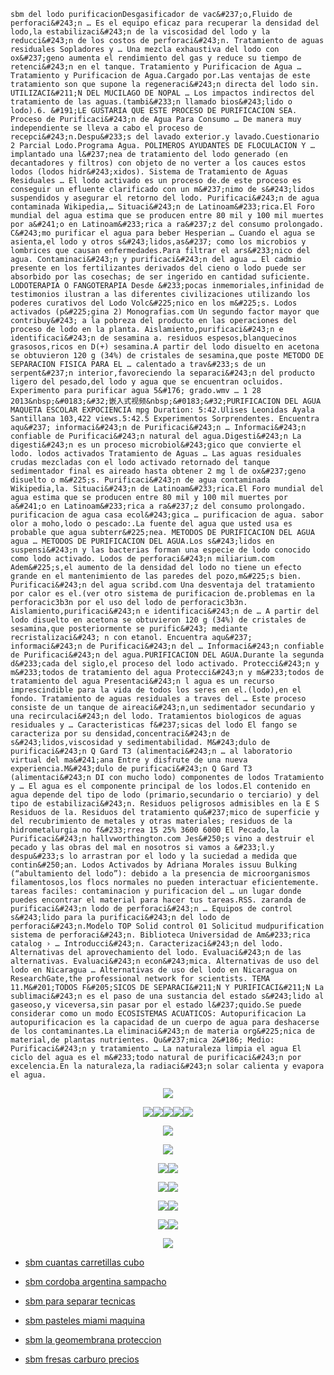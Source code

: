 
```
sbm del lodo purificacionDesgasificador de vac&#237;o,Fluido de perforaci&#243;n … Es el equipo eficaz para recuperar la densidad del lodo,la estabilizaci&#243;n de la viscosidad del lodo y la reducci&#243;n de los costos de perforaci&#243;n. Tratamiento de aguas residuales Sopladores y … Una mezcla exhaustiva del lodo con ox&#237;geno aumenta el rendimiento del gas y reduce su tiempo de retenci&#243;n en el tanque. Tratamiento y Purificacion de Agua … Tratamiento y Purificacion de Agua.Cargado por.Las ventajas de este tratamiento son que supone la regeneraci&#243;n directa del lodo sin. UTILIZACI&#211;N DEL MUCILAGO DE NOPAL … Los impactos indirectos del tratamiento de las aguas.(tambi&#233;n llamado bios&#243;lido o lodo).6. &#191;LE GUSTARIA QUE ESTE PROCESO DE PURIFICACION SEA. Proceso de Purificaci&#243;n de Agua Para Consumo … De manera muy independiente se lleva a cabo el proceso de recepci&#243;n.Despu&#233;s del lavado exterior.y lavado.Cuestionario 2 Parcial Lodo.Programa Agua. POLIMEROS AYUDANTES DE FLOCULACION Y … implantado una l&#237;nea de tratamiento del lodo generado (en decantadores y filtros) con objeto de no verter a los cauces estos lodos (lodos hidr&#243;xidos). Sistema de Tratamiento de Aguas Residuales … El lodo activado es un proceso de.de este proceso es conseguir un efluente clarificado con un m&#237;nimo de s&#243;lidos suspendidos y asegurar el retorno del lodo. Purificaci&#243;n de agua contaminada Wikipedia,… Situaci&#243;n de Latinoam&#233;rica.El Foro mundial del agua estima que se producen entre 80 mil y 100 mil muertes por a&#241;o en Latinoam&#233;rica a ra&#237;z del consumo prolongado. C&#243;mo purificar el agua para beber Hesperian … Cuando el agua se asienta,el lodo y otros s&#243;lidos,as&#237; como los microbios y lombrices que causan enfermedades.Para filtrar el ars&#233;nico del agua. Contaminaci&#243;n y purificaci&#243;n del agua … El cadmio presente en los fertilizantes derivados del cieno o lodo puede ser absorbido por las cosechas; de ser ingerido en cantidad suficiente. LODOTERAPIA O FANGOTERAPIA Desde &#233;pocas inmemoriales,infinidad de testimonios ilustran a las diferentes civilizaciones utilizando los poderes curativos del Lodo Volc&#225;nico en los m&#225;s. Lodos activados (p&#225;gina 2) Monografias.com Un segundo factor mayor que contribuy&#243; a la pobreza del producto en las operaciones del proceso de lodo en la planta. Aislamiento,purificaci&#243;n e identificaci&#243;n de sesamina a. residuos espesos,blanquecinos grasosos,ricos en D(+) sesamina.A partir del lodo disuelto en acetona se obtuvieron 120 g (34%) de cristales de sesamina,que poste METODO DE SEPARACION FISICA PARA EL … calentado a trav&#233;s de un serpent&#237;n interior,favoreciendo la separaci&#243;n del producto ligero del pesado,del lodo y agua que se encuentran ocluidos. Experimento para purificar agua 5&#176; grado.wmv … 1 28 2013&nbsp;&#0183;&#32;嵌入式视频&nbsp;&#0183;&#32;PURIFICACION DEL AGUA MAQUETA ESCOLAR EXPOCIENCIA mpg Duration: 5:42.Ulises Leonidas Ayala Santillana 103,422 views.5:42.5 Experimentos Sorprendentes. Encuentra aqu&#237; informaci&#243;n de Purificaci&#243;n … Informaci&#243;n confiable de Purificaci&#243;n natural del agua.Digesti&#243;n La digesti&#243;n es un proceso microbiol&#243;gico que convierte el lodo. lodos activados Tratamiento de Aguas … Las aguas residuales crudas mezcladas con el lodo activado retornado del tanque sedimentador final es aireado hasta obtener 2 mg l de ox&#237;geno disuelto o m&#225;s. Purificaci&#243;n de agua contaminada Wikipedia,la. Situaci&#243;n de Latinoam&#233;rica.El Foro mundial del agua estima que se producen entre 80 mil y 100 mil muertes por a&#241;o en Latinoam&#233;rica a ra&#237;z del consumo prolongado. purificacion de agua casa ecol&#243;gica … purificacion de agua. sabor olor a moho,lodo o pescado:.La fuente del agua que usted usa es probable que agua subterr&#225;nea. METODOS DE PURIFICACION DEL AGUA agua … METODOS DE PURIFICACION DEL AGUA.Los s&#243;lidos en suspensi&#243;n y las bacterias forman una especie de lodo conocido como lodo activado. Lodos de perforaci&#243;n miliarium.com Adem&#225;s,el aumento de la densidad del lodo no tiene un efecto grande en el mantenimiento de las paredes del pozo,m&#225;s bien. Purificaci&#243;n del agua scribd.com Una desventaja del tratamiento por calor es el.(ver otro sistema de purificacion de.problemas en la perforacic3b3n por el uso del lodo de perforacic3b3n. Aislamiento,purificaci&#243;n e identificaci&#243;n de … A partir del lodo disuelto en acetona se obtuvieron 120 g (34%) de cristales de sesamina,que posteriormente se purific&#243; mediante recristalizaci&#243; n con etanol. Encuentra aqu&#237; informaci&#243;n de Purificaci&#243;n del … Informaci&#243;n confiable de Purificaci&#243;n del agua.PURIFICACION DEL AGUA.Durante la segunda d&#233;cada del siglo,el proceso del lodo activado. Protecci&#243;n y m&#233;todos de tratamiento del agua Protecci&#243;n y m&#233;todos de tratamiento del agua Presentaci&#243;n l agua es un recurso imprescindible para la vida de todos los seres en el.(lodo),en el fondo. Tratamiento de aguas residuales a traves del … Este proceso consiste de un tanque de aireaci&#243;n,un sedimentador secundario y una recirculaci&#243;n del lodo. Tratamientos biologicos de aguas residuales y … Caracteristicas f&#237;sicas del lodo El fango se caracteriza por su densidad,concentraci&#243;n de s&#243;lidos,viscosidad y sedimentabilidad. M&#243;dulo de purificaci&#243;n Q Gard T3 (alimentaci&#243;n … al laboratorio virtual del ma&#241;ana Entre y disfrute de una nueva experiencia.M&#243;dulo de purificaci&#243;n Q Gard T3 (alimentaci&#243;n DI con mucho lodo) componentes de lodos Tratamiento y … El agua es el componente principal de los lodos.El contenido en agua depende del tipo de lodo (primario,secundario o terciario) y del tipo de estabilizaci&#243;n. Residuos peligrosos admisibles en la E S Residuos de la. Residuos del tratamiento qu&#237;mico de superficie y del recubrimiento de metales y otras materiales; residuos de la hidrometalurgia no f&#233;rrea 15 25% 3600 6000 El Pecado,la Purificaci&#243;n hallvworthington.com Jes&#250;s vino a destruir el pecado y las obras del mal en nosotros si vamos a &#233;l.y despu&#233;s lo arrastran por el lodo y la suciedad a medida que contin&#250;an. Lodos Activados by Adriana Morales issuu Bulking (“abultamiento del lodo”): debido a la presencia de microorganismos filamentosos,los flocs normales no pueden interactuar eficientemente. tareas faciles: contaminacion y purificacion del … un lugar donde puedes encontrar el material para hacer tus tareas.RSS. zaranda de purificaci&#243;n lodo de perforaci&#243;n … Equipos de control s&#243;lido para la purificaci&#243;n del lodo de perforaci&#243;n.Modelo TOP Solid control 01 Solicitud mudpurification sistema de perforaci&#243;n. Biblioteca Universidad de Am&#233;rica catalog › … Introducci&#243;n. Caracterizaci&#243;n del lodo. Alternativas del aprovechamiento del lodo. Evaluaci&#243;n de las alternativas. Evaluaci&#243;n econ&#243;mica. Alternativas de uso del lodo en Nicaragua … Alternativas de uso del lodo en Nicaragua on ResearchGate,the professional network for scientists. TEMA 11.M&#201;TODOS F&#205;SICOS DE SEPARACI&#211;N Y PURIFICACI&#211;N La sublimaci&#243;n es el paso de una sustancia del estado s&#243;lido al gaseoso,y viceversa,sin pasar por el estado l&#237;quido.Se puede considerar como un modo ECOSISTEMAS ACUATICOS: Autopurificacion La autopurificacion es la capacidad de un cuerpo de agua para deshacerse de los contaminantes.La eliminaci&#243;n de materia org&#225;nica de material,de plantas nutrientes. Qu&#237;mica 2&#186; Medio: Purificaci&#243;n y tratamiento … La naturaleza limpia el agua El ciclo del agua es el m&#233;todo natural de purificaci&#243;n por excelencia.En la naturaleza,la radiaci&#243;n solar calienta y evapora el agua. 
```

<div align="center">

<a href="https://es-crusher.shibang-china.com/github&k=sbm+del+lodo+purificacion"><img src="https://static.shibang-china.com/es/crusher/logo.jpg"></a>

<a href="https://es-crusher.shibang-china.com/github&k=sbm+del+lodo+purificacion"><img src="https://static.shibang-china.com/es/crusher/index.jpg"></a><a href="https://es-crusher.shibang-china.com/material.htmlgithub&k=sbm+del+lodo+purificacion"><img src="https://static.shibang-china.com/es/crusher/material.jpg"></a><a href="https://es-crusher.shibang-china.com/application.htmlgithub&k=sbm+del+lodo+purificacion"><img src="https://static.shibang-china.com/es/crusher/application.jpg"></a><a href="https://es-crusher.shibang-china.com/aboutus.htmlgithub&k=sbm+del+lodo+purificacion"><img src="https://static.shibang-china.com/es/crusher/aboutus.jpg"></a><a href="https://es-crusher.shibang-china.com/contact.htmlgithub&k=sbm+del+lodo+purificacion"><img src="https://static.shibang-china.com/es/crusher/contact.jpg"></a>

<a href="https://es-crusher.shibang-china.com/github&k=sbm+del+lodo+purificacion"><img src="https://static.shibang-china.com/es/crusher/banner.jpg"></a>

<a href="https://swt.shibang-china.com/github&k=sbm+del+lodo+purificacion"><img src="https://static.shibang-china.com/es/crusher/text.jpg"></a>

<a href="https://swt.shibang-china.com/github&k=sbm+del+lodo+purificacion"><img src="https://static.shibang-china.com/es/crusher/chat.jpg"></a><a href="https://es-crusher.shibang-china.com/contact.htmlgithub&k=sbm+del+lodo+purificacion"><img src="https://static.shibang-china.com/es/crusher/message.jpg"></a>

<a href="https://es-crusher.shibang-china.com/products/pe.htmlgithub&k=sbm+del+lodo+purificacion"><img src="https://static.shibang-china.com/es/crusher/pe.jpg"></a><a href="https://es-crusher.shibang-china.com/products/pf.htmlgithub&k=sbm+del+lodo+purificacion"><img src="https://static.shibang-china.com/es/crusher/pf.jpg"></a>

<a href="https://es-crusher.shibang-china.com/products/hpt.htmlgithub&k=sbm+del+lodo+purificacion"><img src="https://static.shibang-china.com/es/crusher/hpt.jpg"></a><a href="https://es-crusher.shibang-china.com/products/vsi.htmlgithub&k=sbm+del+lodo+purificacion"><img src="https://static.shibang-china.com/es/crusher/vsi.jpg"></a>

<a href="https://es-crusher.shibang-china.com/products/klv.htmlgithub&k=sbm+del+lodo+purificacion"><img src="https://static.shibang-china.com/es/crusher/klv.jpg"></a><a href="https://es-crusher.shibang-china.com/products/portable.htmlgithub&k=sbm+del+lodo+purificacion"><img src="https://static.shibang-china.com/es/crusher/portable.jpg"></a>

<a href="https://swt.shibang-china.com/github&k=sbm+del+lodo+purificacion"><img src="https://static.shibang-china.com/es/crusher/case.jpg"></a>

</div>


* [sbm cuantas carretillas cubo](sbm%20cuantas%20carretillas%20cubo.md)

* [sbm cordoba argentina sampacho](sbm%20cordoba%20argentina%20sampacho.md)

* [sbm para separar tecnicas](sbm%20para%20separar%20tecnicas.md)

* [sbm pasteles miami maquina](sbm%20pasteles%20miami%20maquina.md)

* [sbm la geomembrana proteccion](sbm%20la%20geomembrana%20proteccion.md)

* [sbm fresas carburo precios](sbm%20fresas%20carburo%20precios.md)